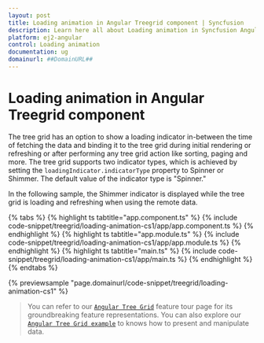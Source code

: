 ```yaml
---
layout: post
title: Loading animation in Angular Treegrid component | Syncfusion
description: Learn here all about Loading animation in Syncfusion Angular Treegrid component of Syncfusion Essential JS 2 and more.
platform: ej2-angular
control: Loading animation 
documentation: ug
domainurl: ##DomainURL##
---
```


# Loading animation in Angular Treegrid component

The tree grid has an option to show a loading indicator in-between the time of fetching the data and binding it to the tree grid during initial rendering or refreshing or after performing any tree grid action like sorting, paging and more. The tree grid supports two indicator types, which is achieved by setting the `loadingIndicator.indicatorType` property to Spinner or Shimmer. The default value of the indicator type is "Spinner."

In the following sample, the Shimmer indicator is displayed while the tree grid is loading and refreshing when using the remote data.

{% tabs %}
{% highlight ts tabtitle="app.component.ts" %}
{% include code-snippet/treegrid/loading-animation-cs1/app/app.component.ts %}
{% endhighlight %}
{% highlight ts tabtitle="app.module.ts" %}
{% include code-snippet/treegrid/loading-animation-cs1/app/app.module.ts %}
{% endhighlight %}
{% highlight ts tabtitle="main.ts" %}
{% include code-snippet/treegrid/loading-animation-cs1/app/main.ts %}
{% endhighlight %}
{% endtabs %}
  
{% previewsample "page.domainurl/code-snippet/treegrid/loading-animation-cs1" %}

> You can refer to our [`Angular Tree Grid`](https://www.syncfusion.com/angular-ui-components/angular-tree-grid) feature tour page for its groundbreaking feature representations. You can also explore our [`Angular Tree Grid example`](https://ej2.syncfusion.com/angular/demos/#/material/treegrid/treegrid-overview) to knows how to present and manipulate data.
